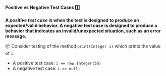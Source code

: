 <link rel="stylesheet" href="{{baseUrl}}/css/textbook.css">

<div class="website-content">

<div id="title">

#### Positive vs Negative Test Cases :one:

</div>

<div id="body">

**A _positive test case_ is when the test is designed to produce an expected/valid behavior. A negative test case is designed to produce a behavior that indicates an invalid/unexpected situation, such as an error message.**

<tip-box>

:package: Consider testing of the method `print(Integer i)` which prints the value of `i`.

* A positive test case: `i == new Integer(50)`
* A negative test case: `i == null;`

</tip-box>

</div>

<div id="extras">
</div>

</div>
